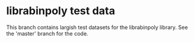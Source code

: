 librabinpoly test data
======================

This branch contains largish test datasets for the librabinpoly
library.  See the 'master' branch for the code.

